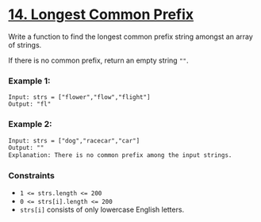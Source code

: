 # [14. Longest Common Prefix](https://leetcode.com/problems/longest-common-prefix/)

Write a function to find the longest common prefix string amongst an array of strings.

If there is no common prefix, return an empty string `""`.

### Example 1:

```text
Input: strs = ["flower","flow","flight"]
Output: "fl"
```

### Example 2:

```tex
Input: strs = ["dog","racecar","car"]
Output: ""
Explanation: There is no common prefix among the input strings.
```

### Constraints

- `1 <= strs.length <= 200`
- `0 <= strs[i].length <= 200`
- `strs[i]` consists of only lowercase English letters.
